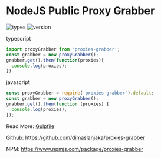# NodeJS Public Proxy Grabber

![types](https://badgen.net/npm/types/proxies-grabber?style=flat-square)
![version](https://badgen.net/npm/v/proxies-grabber?style=flat-square)

typescript
```ts
import proxyGrabber from 'proxies-grabber';
const grabber = new proxyGrabber();
grabber.get().then(function(proxies){
  console.log(proxies);
})
```
javascript
```js
const proxyGrabber = require('proxies-grabber').default;
const grabber = new proxyGrabber();
grabber.get().then(function (proxies) {
  console.log(proxies);
});
```

Read More: [Gulpfile](./gulpfile.ts)

Github: https://github.com/dimaslanjaka/proxies-grabber

NPM: https://www.npmjs.com/package/proxies-grabber
